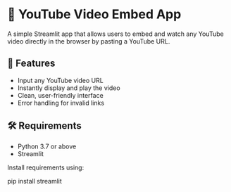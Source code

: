 # 🎥 YouTube Video Embed App

A simple Streamlit app that allows users to embed and watch any YouTube video directly in the browser by pasting a YouTube URL.

## 🚀 Features

- Input any YouTube video URL
- Instantly display and play the video
- Clean, user-friendly interface
- Error handling for invalid links



## 🛠️ Requirements

- Python 3.7 or above
- Streamlit

Install requirements using:

pip install streamlit

